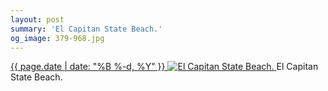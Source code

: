 ```yaml
---
layout: post
summary: 'El Capitan State Beach.'
og_image: 379-968.jpg
---
```


<p>
 <time>
  <a href="/379">
   {{ page.date | date: "%B %-d, %Y" }}
  </a>
 </time>
 <a href="/379">
  <img alt="El Capitan State Beach." data-taken="11/21/2014" sizes="(min-width: 700px) 50vw, calc(100vw - 2rem)" src="{{ site.assets_url }}/379-484.jpg" srcset="{{ site.assets_url }}/379-968.jpg 968w, {{ site.assets_url }}/379-726.jpg 726w, {{ site.assets_url }}/379-484.jpg 484w, {{ site.assets_url }}/379-242.jpg 242w"/>
 </a>
 <span>
  El Capitan State Beach.
 </span>
</p>
